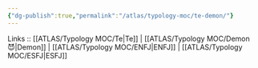 ```yaml
---
{"dg-publish":true,"permalink":"/atlas/typology-moc/te-demon/"}
---
```


Links :: [[ATLAS/Typology MOC/Te\|Te]] | [[ATLAS/Typology MOC/Demon 😈\|Demon]] | [[ATLAS/Typology MOC/ENFJ\|ENFJ]] | [[ATLAS/Typology MOC/ESFJ\|ESFJ]]
